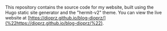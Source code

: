 This repository contains the source code for my website, built using the Hugo static site generator and the "hermit-v2" theme. You can view the live website at [https://dioprz.github.io/blog-dioprz/](%22https://dioprz.github.io/blog-dioprz/%22).
